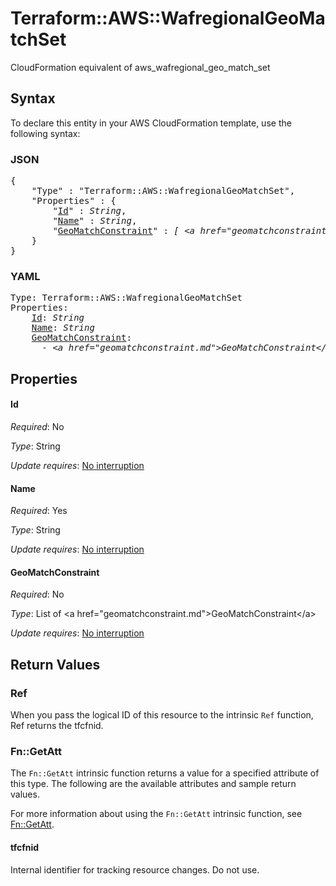 # Terraform::AWS::WafregionalGeoMatchSet

CloudFormation equivalent of aws_wafregional_geo_match_set

## Syntax

To declare this entity in your AWS CloudFormation template, use the following syntax:

### JSON

<pre>
{
    "Type" : "Terraform::AWS::WafregionalGeoMatchSet",
    "Properties" : {
        "<a href="#id" title="Id">Id</a>" : <i>String</i>,
        "<a href="#name" title="Name">Name</a>" : <i>String</i>,
        "<a href="#geomatchconstraint" title="GeoMatchConstraint">GeoMatchConstraint</a>" : <i>[ &lt;a href=&#34;geomatchconstraint.md&#34;&gt;GeoMatchConstraint&lt;/a&gt;, ... ]</i>
    }
}
</pre>

### YAML

<pre>
Type: Terraform::AWS::WafregionalGeoMatchSet
Properties:
    <a href="#id" title="Id">Id</a>: <i>String</i>
    <a href="#name" title="Name">Name</a>: <i>String</i>
    <a href="#geomatchconstraint" title="GeoMatchConstraint">GeoMatchConstraint</a>: <i>
      - &lt;a href=&#34;geomatchconstraint.md&#34;&gt;GeoMatchConstraint&lt;/a&gt;</i>
</pre>

## Properties

#### Id

_Required_: No

_Type_: String

_Update requires_: [No interruption](https://docs.aws.amazon.com/AWSCloudFormation/latest/UserGuide/using-cfn-updating-stacks-update-behaviors.html#update-no-interrupt)

#### Name

_Required_: Yes

_Type_: String

_Update requires_: [No interruption](https://docs.aws.amazon.com/AWSCloudFormation/latest/UserGuide/using-cfn-updating-stacks-update-behaviors.html#update-no-interrupt)

#### GeoMatchConstraint

_Required_: No

_Type_: List of &lt;a href=&#34;geomatchconstraint.md&#34;&gt;GeoMatchConstraint&lt;/a&gt;

_Update requires_: [No interruption](https://docs.aws.amazon.com/AWSCloudFormation/latest/UserGuide/using-cfn-updating-stacks-update-behaviors.html#update-no-interrupt)

## Return Values

### Ref

When you pass the logical ID of this resource to the intrinsic `Ref` function, Ref returns the tfcfnid.

### Fn::GetAtt

The `Fn::GetAtt` intrinsic function returns a value for a specified attribute of this type. The following are the available attributes and sample return values.

For more information about using the `Fn::GetAtt` intrinsic function, see [Fn::GetAtt](https://docs.aws.amazon.com/AWSCloudFormation/latest/UserGuide/intrinsic-function-reference-getatt.html).

#### tfcfnid

Internal identifier for tracking resource changes. Do not use.

